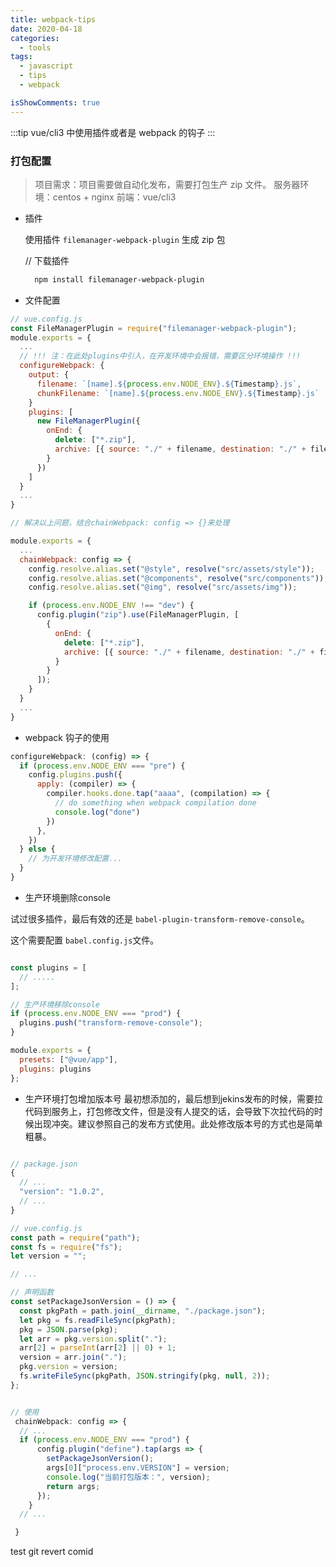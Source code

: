 ```yaml
---
title: webpack-tips
date: 2020-04-18
categories:
  - tools
tags:
  - javascript
  - tips
  - webpack

isShowComments: true
---
```


:::tip
vue/cli3 中使用插件或者是 webpack 的钩子
:::

<!-- more -->

### 打包配置

> 项目需求：项目需要做自动化发布，需要打包生产 zip 文件。
> 服务器环境：centos + nginx
> 前端：vue/cli3

- 插件

  使用插件 `filemanager-webpack-plugin` 生成 zip 包

  // 下载插件

  ```bash
    npm install filemanager-webpack-plugin
  ```

- 文件配置

```js
// vue.config.js
const FileManagerPlugin = require("filemanager-webpack-plugin");
module.exports = {
  ...
  // !!! 注：在此处plugins中引入，在开发环境中会报错，需要区分环境操作 !!!
  configureWebpack: {
    output: {
      filename: `[name].${process.env.NODE_ENV}.${Timestamp}.js`,
      chunkFilename: `[name].${process.env.NODE_ENV}.${Timestamp}.js`
    }
    plugins: [
      new FileManagerPlugin({
        onEnd: {
          delete: ["*.zip"],
          archive: [{ source: "./" + filename, destination: "./" + filename + ".zip" }]
        }
      })
    ]
  }
  ...
}

// 解决以上问题，结合chainWebpack: config => {}来处理

module.exports = {
  ...
  chainWebpack: config => {
    config.resolve.alias.set("@style", resolve("src/assets/style"));
    config.resolve.alias.set("@components", resolve("src/components"));
    config.resolve.alias.set("@img", resolve("src/assets/img"));

    if (process.env.NODE_ENV !== "dev") {
      config.plugin("zip").use(FileManagerPlugin, [
        {
          onEnd: {
            delete: ["*.zip"],
            archive: [{ source: "./" + filename, destination: "./" + filename + ".zip" }]
          }
        }
      ]);
    }
  }
  ...
}

```

- webpack 钩子的使用

```js
configureWebpack: (config) => {
  if (process.env.NODE_ENV === "pre") {
    config.plugins.push({
      apply: (compiler) => {
        compiler.hooks.done.tap("aaaa", (compilation) => {
          // do something when webpack compilation done
          console.log("done")
        })
      },
    })
  } else {
    // 为开发环境修改配置...
  }
}
```

- 生产环境删除console

试过很多插件，最后有效的还是 `babel-plugin-transform-remove-console`。

这个需要配置 `babel.config.js`文件。


```js

const plugins = [
  // .....
];

// 生产环境移除console
if (process.env.NODE_ENV === "prod") {
  plugins.push("transform-remove-console");
}

module.exports = {
  presets: ["@vue/app"],
  plugins: plugins
};
```


- 生产环境打包增加版本号
最初想添加的，最后想到jekins发布的时候，需要拉代码到服务上，打包修改文件，但是没有人提交的话，会导致下次拉代码的时候出现冲突。建议参照自己的发布方式使用。此处修改版本号的方式也是简单粗暴。

```javascript

// package.json
{
  // ...
  "version": "1.0.2",
  // ...
}

// vue.config.js
const path = require("path");
const fs = require("fs");
let version = "";

// ...

// 声明函数
const setPackageJsonVersion = () => {
  const pkgPath = path.join(__dirname, "./package.json");
  let pkg = fs.readFileSync(pkgPath);
  pkg = JSON.parse(pkg);
  let arr = pkg.version.split(".");
  arr[2] = parseInt(arr[2] || 0) + 1;
  version = arr.join(".");
  pkg.version = version;
  fs.writeFileSync(pkgPath, JSON.stringify(pkg, null, 2));
};


// 使用
 chainWebpack: config => {
  // ...
  if (process.env.NODE_ENV === "prod") {
      config.plugin("define").tap(args => {
        setPackageJsonVersion();
        args[0]["process.env.VERSION"] = version;
        console.log("当前打包版本：", version);
        return args;
      });
    }
  // ...

 }


```


test git revert comid




